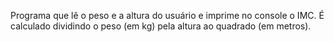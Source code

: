 Programa que lê o peso e a altura do usuário e imprime no console o IMC.
 É calculado dividindo o peso (em kg) pela altura ao quadrado   (em metros).
